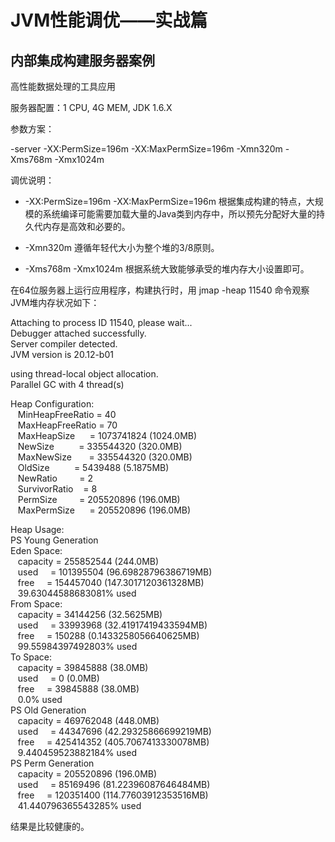 # JVM性能调优——实战篇

## 内部集成构建服务器案例

高性能数据处理的工具应用

服务器配置：1 CPU, 4G MEM, JDK 1.6.X

参数方案：

-server -XX:PermSize=196m -XX:MaxPermSize=196m -Xmn320m -Xms768m -Xmx1024m

调优说明：



* -XX:PermSize=196m -XX:MaxPermSize=196m 根据集成构建的特点，大规模的系统编译可能需要加载大量的Java类到内存中，所以预先分配好大量的持久代内存是高效和必要的。
 
* -Xmn320m 遵循年轻代大小为整个堆的3/8原则。
 
* -Xms768m -Xmx1024m 根据系统大致能够承受的堆内存大小设置即可。

在64位服务器上运行应用程序，构建执行时，用 jmap -heap 11540 命令观察JVM堆内存状况如下：

  




Attaching to process ID 11540, please wait...  
Debugger attached successfully.  
Server compiler detected.  
JVM version is 20.12-b01  
  
  
using thread-local object allocation.  
Parallel GC with 4 thread\(s\)  
  
  
Heap Configuration:  
   MinHeapFreeRatio = 40  
   MaxHeapFreeRatio = 70  
   MaxHeapSize      = 1073741824 \(1024.0MB\)  
   NewSize          = 335544320 \(320.0MB\)  
   MaxNewSize       = 335544320 \(320.0MB\)  
   OldSize          = 5439488 \(5.1875MB\)  
   NewRatio         = 2  
   SurvivorRatio    = 8  
   PermSize         = 205520896 \(196.0MB\)  
   MaxPermSize      = 205520896 \(196.0MB\)  
  
  
Heap Usage:  
PS Young Generation  
Eden Space:  
   capacity = 255852544 \(244.0MB\)  
   used     = 101395504 \(96.69828796386719MB\)  
   free     = 154457040 \(147.3017120361328MB\)  
   39.63044588683081% used  
From Space:  
   capacity = 34144256 \(32.5625MB\)  
   used     = 33993968 \(32.41917419433594MB\)  
   free     = 150288 \(0.1433258056640625MB\)  
   99.55984397492803% used  
To Space:  
   capacity = 39845888 \(38.0MB\)  
   used     = 0 \(0.0MB\)  
   free     = 39845888 \(38.0MB\)  
   0.0% used  
PS Old Generation  
   capacity = 469762048 \(448.0MB\)  
   used     = 44347696 \(42.29325866699219MB\)  
   free     = 425414352 \(405.7067413330078MB\)  
   9.440459523882184% used  
PS Perm Generation  
   capacity = 205520896 \(196.0MB\)  
   used     = 85169496 \(81.22396087646484MB\)  
   free     = 120351400 \(114.77603912353516MB\)  
   41.440796365543285% used

结果是比较健康的。







